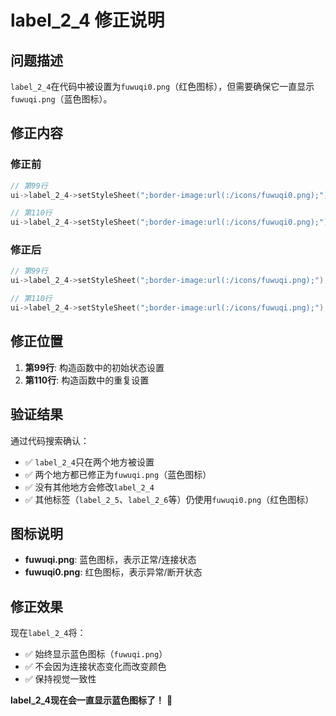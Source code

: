 # label_2_4 修正说明

## 问题描述

`label_2_4`在代码中被设置为`fuwuqi0.png`（红色图标），但需要确保它一直显示`fuwuqi.png`（蓝色图标）。

## 修正内容

### 修正前
```cpp
// 第99行
ui->label_2_4->setStyleSheet(";border-image:url(:/icons/fuwuqi0.png);");

// 第110行  
ui->label_2_4->setStyleSheet(";border-image:url(:/icons/fuwuqi0.png);");
```

### 修正后
```cpp
// 第99行
ui->label_2_4->setStyleSheet(";border-image:url(:/icons/fuwuqi.png);");

// 第110行
ui->label_2_4->setStyleSheet(";border-image:url(:/icons/fuwuqi.png);");
```

## 修正位置

1. **第99行**: 构造函数中的初始状态设置
2. **第110行**: 构造函数中的重复设置

## 验证结果

通过代码搜索确认：
- ✅ `label_2_4`只在两个地方被设置
- ✅ 两个地方都已修正为`fuwuqi.png`（蓝色图标）
- ✅ 没有其他地方会修改`label_2_4`
- ✅ 其他标签（`label_2_5`、`label_2_6`等）仍使用`fuwuqi0.png`（红色图标）

## 图标说明

- **fuwuqi.png**: 蓝色图标，表示正常/连接状态
- **fuwuqi0.png**: 红色图标，表示异常/断开状态

## 修正效果

现在`label_2_4`将：
- ✅ 始终显示蓝色图标（`fuwuqi.png`）
- ✅ 不会因为连接状态变化而改变颜色
- ✅ 保持视觉一致性

**label_2_4现在会一直显示蓝色图标了！** 🎉

